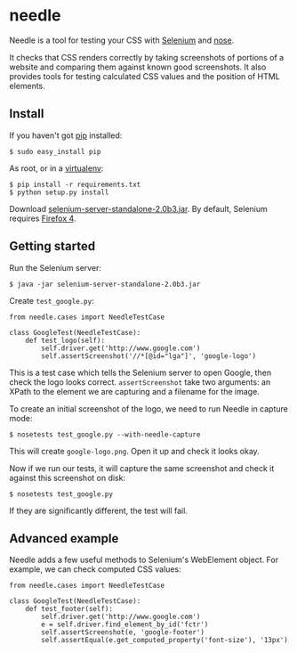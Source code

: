 needle
======

Needle is a tool for testing your CSS with [Selenium](http://seleniumhq.org/) 
and [nose](http://somethingaboutorange.com/mrl/projects/nose/).

It checks that CSS renders correctly by taking screenshots of portions of
a website and comparing them against known good screenshots. It also provides
tools for testing calculated CSS values and the position of HTML elements.


Install
-------

If you haven't got [pip](http://www.pip-installer.org/) installed:

    $ sudo easy_install pip

As root, or in a [virtualenv](http://www.virtualenv.org/):

    $ pip install -r requirements.txt
    $ python setup.py install


Download [selenium-server-standalone-2.0b3.jar](http://selenium.googlecode.com/files/selenium-server-standalone-2.0b3.jar). By default, Selenium requires [Firefox 4](http://getfirefox.com).


Getting started
---------------

Run the Selenium server:

    $ java -jar selenium-server-standalone-2.0b3.jar

Create ``test_google.py``:

    from needle.cases import NeedleTestCase

    class GoogleTest(NeedleTestCase):
        def test_logo(self):
            self.driver.get('http://www.google.com')
            self.assertScreenshot('//*[@id="lga"]', 'google-logo')

This is a test case which tells the Selenium server to open Google, then check
the logo looks correct. ``assertScreenshot`` take two arguments: an XPath to
the element we are capturing and a filename for the image.

To create an initial screenshot of the logo, we need to run Needle in capture mode:

    $ nosetests test_google.py --with-needle-capture

This will create ``google-logo.png``. Open it up and check it looks okay.

Now if we run our tests, it will capture the same screenshot and check it against
this screenshot on disk: 

    $ nosetests test_google.py

If they are significantly different, the test will fail.


Advanced example
----------------

Needle adds a few useful methods to Selenium's WebElement object. For example,
we can check computed CSS values:

    from needle.cases import NeedleTestCase

    class GoogleTest(NeedleTestCase):
        def test_footer(self):
            self.driver.get('http://www.google.com')
            e = self.driver.find_element_by_id('fctr')
            self.assertScreenshot(e, 'google-footer')
            self.assertEqual(e.get_computed_property('font-size'), '13px')



